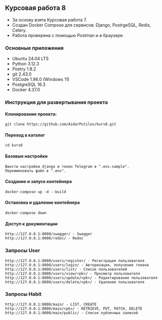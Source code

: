 ## Курсовая работа 8
- За основу взята Курсовая работа 7.
- Создан Docker Compose для сервисов: Django, PostrgeSQL, Redis, Celery.
- Работа проверена с помощью Postman и в браузере.

### Основные приложения
- Ubuntu 24.04 LTS
- Python 3.12.3
- Poetry 1.8.2
- git 2.43.0
- VSCode 1.96.0 (Windows 11)
- PostgreSQL 16.3
- Docker 4.37.0

### Инструкция для развертывания проекта

#### Клонирование проекта:
```
git clone https://github.com/AidarPutilov/kurs8.git
```

#### Переход в каталог
```
cd kurs8
```

#### Базовые настройки
```
Ввести настройки django и токен Telegram в ".env.sample". Переименовать файл в ".env".
```

#### Создание и запуск контейнера
```
docker-compose up -d --build
```

#### Остановка и удаление контейнера
```
docker-compose down
```

#### Доступ к документации
```
http://127.0.0.1:8000/swagger/ - Swagger
http://127.0.0.1:8000/redoc/ - Redoc
```

### Запросы User
```
http://127.0.0.1:8000/users/register/ - Регистрация пользователя
http://127.0.0.1:8000/users/login/ - Авторизация, получение токена
http://127.0.0.1:8000/users/list/ - Список пользователей
http://127.0.0.1:8000/users/view/<pk>/ - Просмотр пользователя
http://127.0.0.1:8000/users/update/<pk>/ - Редактирование пользователя
http://127.0.0.1:8000/users/delete/<pk>/ - Удаление пользователя
```

### Запросы Habit
```
http://127.0.0.1:8000/main/ - LIST, CREATE
http://127.0.0.1:8000/main/<pk>/ - RETRIEVE, PUT, PATCH, DELETE
http://127.0.0.1:8000/main/public/ - Список публичных записей
```
